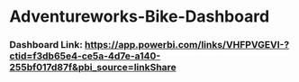 # Adventureworks-Bike-Dashboard
### Dashboard Link: https://app.powerbi.com/links/VHFPVGEVI-?ctid=f3db65e4-ce5a-4d7e-a140-255bf017d87f&pbi_source=linkShare
